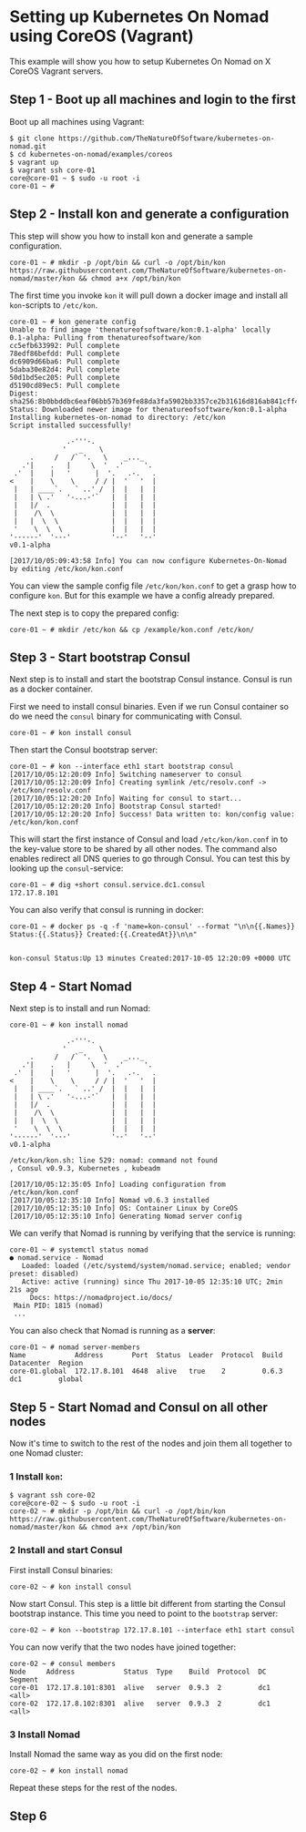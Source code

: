 # Setting up Kubernetes On Nomad using CoreOS (Vagrant)

This example will show you how to setup Kubernetes On Nomad on X CoreOS Vagrant servers.

## Step 1 - Boot up all machines and login to the first
Boot up all machines using Vagrant:
```
$ git clone https://github.com/TheNatureOfSoftware/kubernetes-on-nomad.git
$ cd kubernetes-on-nomad/examples/coreos
$ vagrant up
$ vagrant ssh core-01
core@core-01 ~ $ sudo -u root -i
core-01 ~ #
```

## Step 2 - Install kon and generate a configuration

This step will show you how to install kon and generate a sample configuration.
```
core-01 ~ # mkdir -p /opt/bin && curl -o /opt/bin/kon https://raw.githubusercontent.com/TheNatureOfSoftware/kubernetes-on-nomad/master/kon && chmod a+x /opt/bin/kon
```

The first time you invoke `kon` it will pull down a docker image and install all `kon`-scripts to `/etc/kon`.
```
core-01 ~ # kon generate config
Unable to find image 'thenatureofsoftware/kon:0.1-alpha' locally
0.1-alpha: Pulling from thenatureofsoftware/kon
cc5efb633992: Pull complete 
78edf86befdd: Pull complete 
dc6909d66ba6: Pull complete 
5daba30e82d4: Pull complete 
50d1bd5ec205: Pull complete 
d5190cd89ec5: Pull complete 
Digest: sha256:8b0bbddbc6eaf06bb57b369fe88da3fa5902bb3357ce2b31616d816ab841cff4
Status: Downloaded newer image for thenatureofsoftware/kon:0.1-alpha
Installing kubernetes-on-nomad to directory: /etc/kon
Script installed successfully!

              .-'''-.                
             '   _    \              
     .     /   /` '.   \    _..._    
   .'|    .   |     \  '  .'     '.  
 .'  |    |   '      |  '.   .-.   . 
<    |    \    \     / / |  '   '  | 
 |   | ____`.   ` ..' /  |  |   |  | 
 |   | \ .'   '-...-'`   |  |   |  | 
 |   |/  .               |  |   |  | 
 |    /\  \              |  |   |  | 
 |   |  \  \             |  |   |  | 
 '    \  \  \            |  |   |  | 
'------'  '---'          '--'   '--' 
v0.1-alpha

[2017/10/05:09:43:58 Info] You can now configure Kubernetes-On-Nomad by editing /etc/kon/kon.conf
```

You can view the sample config file `/etc/kon/kon.conf` to get a grasp how to configure `kon`.
But for this example we have a config already prepared.

The next step is to copy the prepared config:
```
core-01 ~ # mkdir /etc/kon && cp /example/kon.conf /etc/kon/
```

## Step 3 - Start bootstrap Consul

Next step is to install and start the bootstrap Consul instance.
Consul is run as a docker container.

First we need to install consul binaries. Even if we run Consul container so do we
need the `consul` binary for communicating with Consul.
```
core-01 ~ # kon install consul 
````

Then start the Consul bootstrap server:
```
core-01 ~ # kon --interface eth1 start bootstrap consul
[2017/10/05:12:20:09 Info] Switching nameserver to consul
[2017/10/05:12:20:09 Info] Creating symlink /etc/resolv.conf -> /etc/kon/resolv.conf
[2017/10/05:12:20:20 Info] Waiting for consul to start...
[2017/10/05:12:20:20 Info] Bootstrap Consul started!
[2017/10/05:12:20:20 Info] Success! Data written to: kon/config value: /etc/kon/kon.conf
```
This will start the first instance of Consul and load `/etc/kon/kon.conf` in to the key-value store
to be shared by all other nodes. The command also enables redirect all DNS queries to go through Consul.
You can test this by looking up the `consul`-service:
```
core-01 ~ # dig +short consul.service.dc1.consul
172.17.8.101
```

You can also verify that consul is running in docker:
```
core-01 ~ # docker ps -q -f 'name=kon-consul' --format "\n\n{{.Names}} Status:{{.Status}} Created:{{.CreatedAt}}\n\n"


kon-consul Status:Up 13 minutes Created:2017-10-05 12:20:09 +0000 UTC
```

## Step 4 - Start Nomad

Next step is to install and run Nomad:
```
core-01 ~ # kon install nomad

              .-'''-.                
             '   _    \              
     .     /   /` '.   \    _..._    
   .'|    .   |     \  '  .'     '.  
 .'  |    |   '      |  '.   .-.   . 
<    |    \    \     / / |  '   '  | 
 |   | ____`.   ` ..' /  |  |   |  | 
 |   | \ .'   '-...-'`   |  |   |  | 
 |   |/  .               |  |   |  | 
 |    /\  \              |  |   |  | 
 |   |  \  \             |  |   |  | 
 '    \  \  \            |  |   |  | 
'------'  '---'          '--'   '--' 
v0.1-alpha

/etc/kon/kon.sh: line 529: nomad: command not found
, Consul v0.9.3, Kubernetes , kubeadm 

[2017/10/05:12:35:05 Info] Loading configuration from /etc/kon/kon.conf       
[2017/10/05:12:35:10 Info] Nomad v0.6.3 installed
[2017/10/05:12:35:10 Info] OS: Container Linux by CoreOS
[2017/10/05:12:35:10 Info] Generating Nomad server config
```
We can verify that Nomad is running by verifying that the service is running:
```
core-01 ~ # systemctl status nomad
● nomad.service - Nomad
   Loaded: loaded (/etc/systemd/system/nomad.service; enabled; vendor preset: disabled)
   Active: active (running) since Thu 2017-10-05 12:35:10 UTC; 2min 21s ago
     Docs: https://nomadproject.io/docs/
 Main PID: 1815 (nomad)
 ...
 ```

You can also check that Nomad is running as a **server**:
```
core-01 ~ # nomad server-members
Name            Address       Port  Status  Leader  Protocol  Build  Datacenter  Region
core-01.global  172.17.8.101  4648  alive   true    2         0.6.3  dc1         global
```


## Step 5 - Start Nomad and Consul on all other nodes

Now it's time to switch to the rest of the nodes and join them all together to one Nomad cluster:

### 1 Install `kon`:
```
$ vagrant ssh core-02
core@core-02 ~ $ sudo -u root -i
core-02 ~ # mkdir -p /opt/bin && curl -o /opt/bin/kon https://raw.githubusercontent.com/TheNatureOfSoftware/kubernetes-on-nomad/master/kon && chmod a+x /opt/bin/kon
```

### 2 Install and start Consul
First install Consul binaries:
```
core-02 ~ # kon install consul
````

Now start Consul. This step is a little bit different from starting the Consul bootstrap instance. This time you need to point to the `bootstrap` server:
```
core-02 ~ # kon --bootstrap 172.17.8.101 --interface eth1 start consul
```
You can now verify that the two nodes have joined together:
```
core-02 ~ # consul members
Node     Address            Status  Type    Build  Protocol  DC   Segment
core-01  172.17.8.101:8301  alive   server  0.9.3  2         dc1  <all>
core-02  172.17.8.102:8301  alive   server  0.9.3  2         dc1  <all>
```

### 3 Install Nomad

Install Nomad the same way as you did on the first node:
```
core-02 ~ # kon install nomad
```

Repeat these steps for the rest of the nodes.

## Step 6




